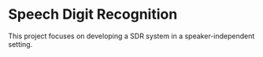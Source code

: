 # Speech Digit Recognition
This project focuses on developing a SDR system in a speaker-independent setting.
